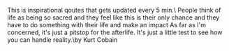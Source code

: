 This is inspirational qoutes that gets updated every 5 min.\ 
    People think of life as being so sacred and they feel like this is their only chance and they have to do something with their life and make an impact As far as I'm concerned, it's just a pitstop for the afterlife. It's just a little test to see how you can handle reality.\by Kurt Cobain